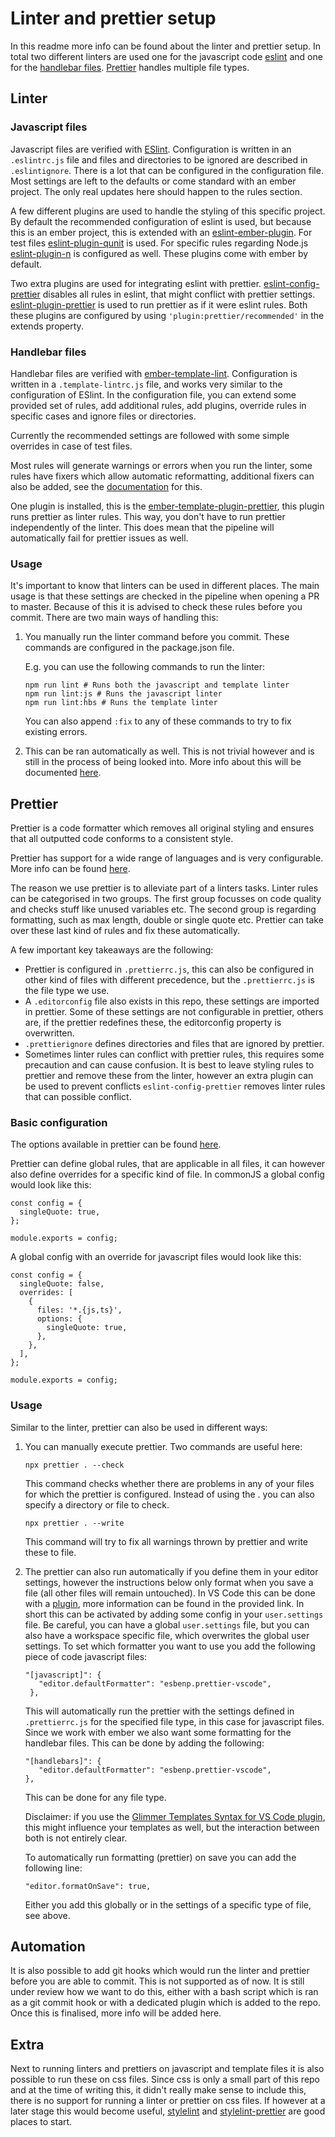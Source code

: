 # Linter and prettier setup

In this readme more info can be found about the linter and prettier setup. In total two different linters are used one for the javascript code [eslint](#javascript-files) and one for the [handlebar files](#handlebar-files). [Prettier](#prettier) handles multiple file types.

## Linter

### Javascript files

Javascript files are verified with [ESlint](https://eslint.org/). Configuration is written in an `.eslintrc.js` file and files and directories to be ignored are described in `.eslintignore`. There is a lot that can be configured in the configuration file. Most settings are left to the defaults or come standard with an ember project. The only real updates here should happen to the rules section.

A few different plugins are used to handle the styling of this specific project. By default the recommended configuration of eslint is used, but because this is an ember project, this is extended with an [eslint-ember-plugin](https://github.com/ember-cli/eslint-plugin-ember). For test files [eslint-plugin-qunit](https://github.com/platinumazure/eslint-plugin-qunit) is used. For specific rules regarding Node.js [eslint-plugin-n](https://github.com/eslint-community/eslint-plugin-n#readme) is configured as well. These plugins come with ember by default.

Two extra plugins are used for integrating eslint with prettier. [eslint-config-prettier](https://github.com/prettier/eslint-config-prettier) disables all rules in eslint, that might conflict with prettier settings. [eslint-plugin-prettier](https://github.com/prettier/eslint-plugin-prettier) is used to run prettier as if it were eslint rules. Both these plugins are configured by using `'plugin:prettier/recommended'` in the extends property.

### Handlebar files

Handlebar files are verified with [ember-template-lint](https://github.com/ember-template-lint/ember-template-lint). Configuration is written in a `.template-lintrc.js` file, and works very similar to the configuration of ESlint. In the configuration file, you can extend some provided set of rules, add additional rules, add plugins, override rules in specific cases and ignore files or directories.

Currently the recommended settings are followed with some simple overrides in case of test files.

Most rules will generate warnings or errors when you run the linter, some rules have fixers which allow automatic reformatting, additional fixers can also be added, see the [documentation](https://github.com/ember-template-lint/ember-template-lint/blob/master/docs/fixer.md) for this.

One plugin is installed, this is the [ember-template-plugin-prettier](https://github.com/ember-template-lint/ember-template-lint-plugin-prettier), this plugin runs prettier as linter rules. This way, you don't have to run prettier independently of the linter. This does mean that the pipeline will automatically fail for prettier issues as well.

### Usage

It's important to know that linters can be used in different places. The main usage is that these settings are checked in the pipeline when opening a PR to master. Because of this it is advised to check these rules before you commit. There are two main ways of handling this:

1. You manually run the linter command before you commit. These commands are configured in the package.json file.

   E.g. you can use the following commands to run the linter:

   ```
   npm run lint # Runs both the javascript and template linter
   npm run lint:js # Runs the javascript linter
   npm run lint:hbs # Runs the template linter
   ```

   You can also append `:fix` to any of these commands to try to fix existing errors.

2. This can be ran automatically as well. This is not trivial however and is still in the process of being looked into. More info about this will be documented [here](#automation).

## Prettier

Prettier is a code formatter which removes all original styling and ensures that all outputted code conforms to a consistent style.

Prettier has support for a wide range of languages and is very configurable. More info can be found [here](https://prettier.io/).

The reason we use prettier is to alleviate part of a linters tasks. Linter rules can be categorised in two groups. The first group focusses on code quality and checks stuff like unused variables etc. The second group is regarding formatting, such as max length, double or single quote etc. Prettier can take over these last kind of rules and fix these automatically.

A few important key takeaways are the following:

- Prettier is configured in `.prettierrc.js`, this can also be configured in other kind of files with different precedence, but the `.prettierrc.js` is the file type we use.
- A `.editorconfig` file also exists in this repo, these settings are imported in prettier. Some of these settings are not configurable in prettier, others are, if the prettier redefines these, the editorconfig property is overwritten.
- `.prettierignore` defines directories and files that are ignored by prettier.
- Sometimes linter rules can conflict with prettier rules, this requires some precaution and can cause confusion. It is best to leave styling rules to prettier and remove these from the linter, however an extra plugin can be used to prevent conflicts `eslint-config-prettier` removes linter rules that can possible conflict.

### Basic configuration

The options available in prettier can be found [here](https://prettier.io/docs/en/options).

Prettier can define global rules, that are applicable in all files, it can however also define overrides for a specific kind of file. In commonJS a global config would look like this:

```
const config = {
  singleQuote: true,
};

module.exports = config;

```

A global config with an override for javascript files would look like this:

```
const config = {
  singleQuote: false,
  overrides: [
    {
      files: '*.{js,ts}',
      options: {
        singleQuote: true,
      },
    },
  ],
};

module.exports = config;

```

### Usage

Similar to the linter, prettier can also be used in different ways:

1. You can manually execute prettier.
   Two commands are useful here:

   ```
   npx prettier . --check
   ```

   This command checks whether there are problems in any of your files for which the prettier is configured. Instead of using the . you can also specify a directory or file to check.

   ```
   npx prettier . --write
   ```

   This command will try to fix all warnings thrown by prettier and write these to file.

2. The prettier can also run automatically if you define them in your editor settings, however the instructions below only format when you save a file (all other files will remain untouched). In VS Code this can be done with a [plugin](https://github.com/prettier/prettier-vscode), more information can be found in the provided link. In short this can be activated by adding some config in your `user.settings` file. Be careful, you can have a global `user.settings` file, but you can also have a workspace specific file, which overwrites the global user settings.
   To set which formatter you want to use you add the following piece of code javascript files:

   ```
   "[javascript]": {
      "editor.defaultFormatter": "esbenp.prettier-vscode",
    },
   ```

   This will automatically run the prettier with the settings defined in `.prettierrc.js` for the specified file type, in this case for javascript files. Since we work with ember we also want some formatting for the handlebar files. This can be done by adding the following:

   ```
   "[handlebars]": {
      "editor.defaultFormatter": "esbenp.prettier-vscode",
   },
   ```

   This can be done for any file type.

   Disclaimer: if you use the [Glimmer Templates Syntax for VS Code plugin](https://marketplace.visualstudio.com/items?itemName=lifeart.vscode-glimmer-syntax), this might influence your templates as well, but the interaction between both is not entirely clear.

   To automatically run formatting (prettier) on save you can add the following line:

   ```
   "editor.formatOnSave": true,
   ```

   Either you add this globally or in the settings of a specific type of file, see above.

## Automation

It is also possible to add git hooks which would run the linter and prettier before you are able to commit. This is not supported as of now. It is still under review how we want to do this, either with a bash script which is ran as a git commit hook or with a dedicated plugin which is added to the repo. Once this is finalised, more info will be added here.

## Extra

Next to running linters and prettiers on javascript and template files it is also possible to run these on css files. Since css is only a small part of this repo and at the time of writing this, it didn't really make sense to include this, there is no support for running a linter or prettier on css files. If however at a later stage this would become useful, [stylelint](https://stylelint.io/) and [stylelint-prettier](https://github.com/prettier/stylelint-prettier) are good places to start.
